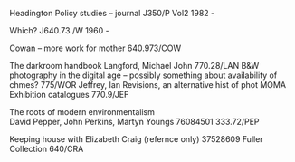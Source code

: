 HeadingtonPolicy studies – journal J350/P Vol2 1982 - Which?J640.73 /W 1960  - Cowan – more work for mother640.973/COWThe darkroom handbookLangford, Michael John770.28/LANB&W photography in the digital age – possibly something about availability of chmes? 775/WORJeffrey, IanRevisions, an alternative hist of photMOMA Exhibition catalogues 770.9/JEFThe roots of modern environmentalism   David Pepper, John Perkins, Martyn Youngs76084501  333.72/PEP    Keeping house with Elizabeth Craig  (refernce only) 37528609	Fuller Collection 640/CRA